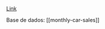 [Link](https://machinelearningmastery.com/tensorflow-tutorial-deep-learning-with-tf-keras/)

Base de dados: [[monthly-car-sales]]

